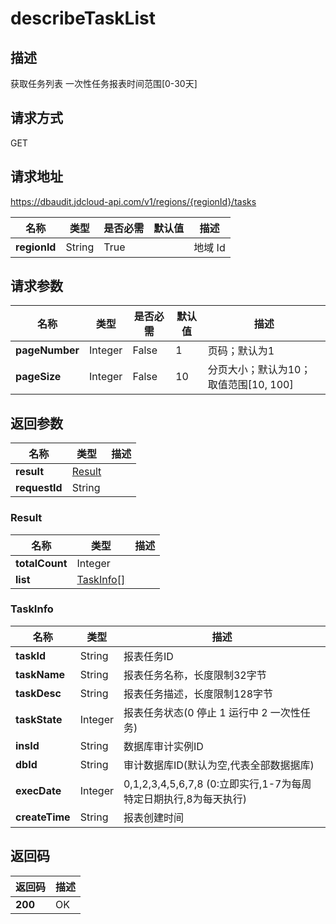 # describeTaskList


## 描述
获取任务列表
一次性任务报表时间范围[0-30天]


## 请求方式
GET

## 请求地址
https://dbaudit.jdcloud-api.com/v1/regions/{regionId}/tasks

|名称|类型|是否必需|默认值|描述|
|---|---|---|---|---|
|**regionId**|String|True| |地域 Id|

## 请求参数
|名称|类型|是否必需|默认值|描述|
|---|---|---|---|---|
|**pageNumber**|Integer|False|1|页码；默认为1|
|**pageSize**|Integer|False|10|分页大小；默认为10；取值范围[10, 100]|


## 返回参数
|名称|类型|描述|
|---|---|---|
|**result**|[Result](describetasklist#result)| |
|**requestId**|String| |

### <div id="result">Result</div>
|名称|类型|描述|
|---|---|---|
|**totalCount**|Integer| |
|**list**|[TaskInfo[]](describetasklist#taskinfo)| |
### <div id="taskinfo">TaskInfo</div>
|名称|类型|描述|
|---|---|---|
|**taskId**|String|报表任务ID|
|**taskName**|String|报表任务名称，长度限制32字节|
|**taskDesc**|String|报表任务描述，长度限制128字节|
|**taskState**|Integer|报表任务状态(0 停止 1 运行中 2 一次性任务)|
|**insId**|String|数据库审计实例ID|
|**dbId**|String|审计数据库ID(默认为空,代表全部数据据库)|
|**execDate**|Integer| 0,1,2,3,4,5,6,7,8 (0:立即实行,1-7为每周特定日期执行,8为每天执行)|
|**createTime**|String|报表创建时间|

## 返回码
|返回码|描述|
|---|---|
|**200**|OK|

